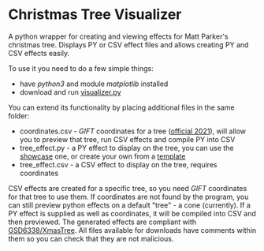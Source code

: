 # Christmas Tree Visualizer
A python wrapper for creating and viewing effects for Matt Parker's christmas tree. Displays PY or CSV effect files and allows creating PY and CSV effects easily.

To use it you need to do a few simple things:
- have *python3* and module *matplotlib* installed
- download and run [visualizer.py](https://raw.githubusercontent.com/Aonodensetsu/xmax-tree-visualizer/main/visualiser.py)

You can extend its functionality by placing additional files in the same folder:
- coordinates.csv - *GIFT* coordinates for a tree ([official 2021](https://www.dropbox.com/s/lmccfutftplhh3b/coords_2021.csv)), will allow you to preview that tree, run CSV effects and compile PY into CSV
- tree_effect.py - a PY effect to display on the tree, you can use the [showcase](https://raw.githubusercontent.com/Aonodensetsu/xmas-tree-visualizer/main/effect_default.py) one, or create your own from a [template](https://raw.githubusercontent.com/Aonodensetsu/xmas-tree-visualizer/main/effect_template.py)
- tree_effect.csv - a CSV effect to display on the tree, requires coordinates

CSV effects are created for a specific tree, so you need *GIFT* coordinates for that tree to use them. If coordinates are not found by the program, you can still preview python effects on a default "tree" - a cone (currently). If a PY effect is supplied as well as coordinates, it will be compiled into CSV and then previewed. The generated effects are compliant with [GSD6338/XmasTree](https://github.com/GSD6338/XmasTree). All files available for downloads have comments within them so you can check that they are not malicious.
